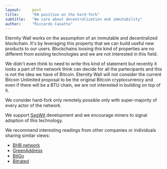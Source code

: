 ```yaml
---
layout:     post
title:      "EW position on the hard-fork"
subtitle:   "We care about decentralization and immutability"
author:     "Riccardo Casatta"
---
```


Eternity Wall works on the assumption of an immutable and decentralized blockchain.
It's by leveraging this property that we can build useful new products to our users.
Blockchains loosing this kind of properties are no different from existing technologies and we are not interested in this field.

We didn't even think to need to write this kind of statement but recently it looks a part of the network think can decide for all the partecipants and this is not the idea we have of Bitcoin. Eternity Wall will not consider the current Bitcoin Unlimited proposal to be the original Bitcoin cryptocurrency and even if there will be a BTU chain, we are not interested in building on top of it.

We consider hard-fork only remotely possible only with super-majority of every actor of the network.

We support [SegWit](https://bitcoincore.org/en/2016/01/26/segwit-benefits/) development and we encourage miners to signal adoption of this technology.

We recommend interesting readings from other companies or individuals sharing similar views:

* [BHB network](https://medium.com/@BHBnetwork/bhb-statement-on-proposed-hard-fork-7b8f82da05e5)
* [GreenAddress](https://blog.greenaddress.it/)
* [BitGo](https://blog.bitgo.com/bitgos-approach-to-handling-a-hard-fork-71e572506d7d)
* [Bitrated](https://medium.com/@bitrated/bitrateds-position-on-network-splits-and-bitcoin-unlimited-4685c5c3f8e8)
